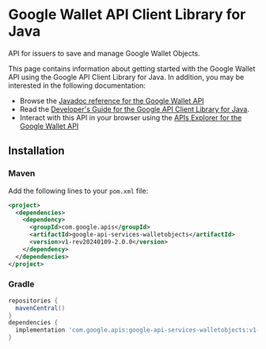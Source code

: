 # Google Wallet API Client Library for Java

API for issuers to save and manage Google Wallet Objects.

This page contains information about getting started with the Google Wallet API
using the Google API Client Library for Java. In addition, you may be interested
in the following documentation:

* Browse the [Javadoc reference for the Google Wallet API][javadoc]
* Read the [Developer's Guide for the Google API Client Library for Java][google-api-client].
* Interact with this API in your browser using the [APIs Explorer for the Google Wallet API][api-explorer]

## Installation

### Maven

Add the following lines to your `pom.xml` file:

```xml
<project>
  <dependencies>
    <dependency>
      <groupId>com.google.apis</groupId>
      <artifactId>google-api-services-walletobjects</artifactId>
      <version>v1-rev20240109-2.0.0</version>
    </dependency>
  </dependencies>
</project>
```

### Gradle

```gradle
repositories {
  mavenCentral()
}
dependencies {
  implementation 'com.google.apis:google-api-services-walletobjects:v1-rev20240109-2.0.0'
}
```

[javadoc]: https://googleapis.dev/java/google-api-services-walletobjects/latest/index.html
[google-api-client]: https://github.com/googleapis/google-api-java-client/
[api-explorer]: https://developers.google.com/apis-explorer/#p/walletobjects/v1/
